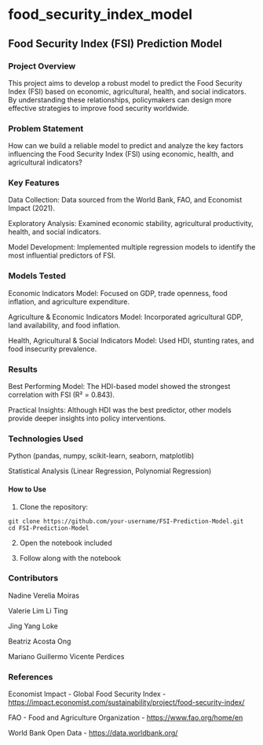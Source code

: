 # food_security_index_model

## Food Security Index (FSI) Prediction Model

### Project Overview

This project aims to develop a robust model to predict the Food Security Index (FSI) based on economic, agricultural, health, and social indicators. By understanding these relationships, policymakers can design more effective strategies to improve food security worldwide.

### Problem Statement

How can we build a reliable model to predict and analyze the key factors influencing the Food Security Index (FSI) using economic, health, and agricultural indicators?

### Key Features

Data Collection: Data sourced from the World Bank, FAO, and Economist Impact (2021).

Exploratory Analysis: Examined economic stability, agricultural productivity, health, and social indicators.

Model Development: Implemented multiple regression models to identify the most influential predictors of FSI.

### Models Tested

Economic Indicators Model: Focused on GDP, trade openness, food inflation, and agriculture expenditure.

Agriculture & Economic Indicators Model: Incorporated agricultural GDP, land availability, and food inflation.

Health, Agricultural & Social Indicators Model: Used HDI, stunting rates, and food insecurity prevalence.

### Results

Best Performing Model: The HDI-based model showed the strongest correlation with FSI (R² = 0.843).

Practical Insights: Although HDI was the best predictor, other models provide deeper insights into policy interventions.

### Technologies Used

Python (pandas, numpy, scikit-learn, seaborn, matplotlib)

Statistical Analysis (Linear Regression, Polynomial Regression)

#### How to Use

1. Clone the repository:
```
git clone https://github.com/your-username/FSI-Prediction-Model.git
cd FSI-Prediction-Model
```
2. Open the notebook included
   
3. Follow along with the notebook

### Contributors

Nadine Verelia Moiras

Valerie Lim Li Ting

Jing Yang Loke

Beatriz Acosta Ong

Mariano Guillermo Vicente Perdices

### References

Economist Impact - Global Food Security Index - https://impact.economist.com/sustainability/project/food-security-index/

FAO - Food and Agriculture Organization - https://www.fao.org/home/en

World Bank Open Data - https://data.worldbank.org/
